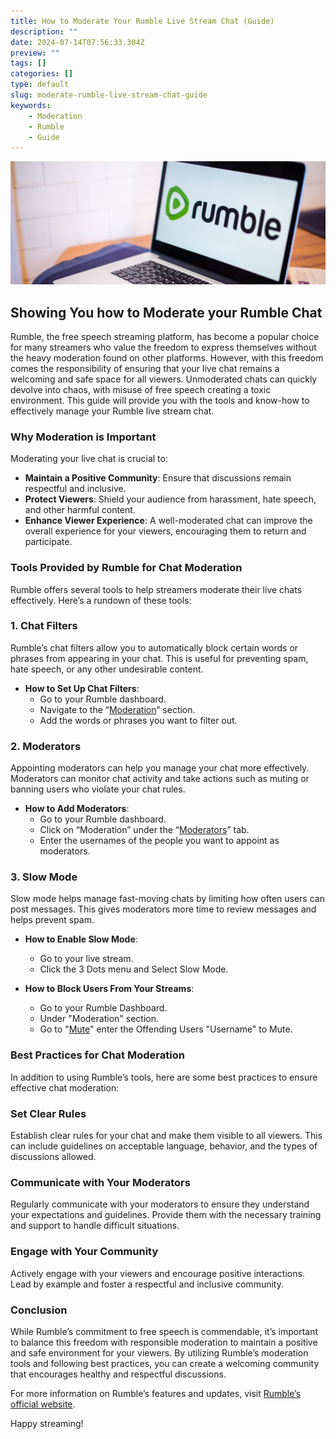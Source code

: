 ```yaml
---
title: How to Moderate Your Rumble Live Stream Chat (Guide)
description: ""
date: 2024-07-14T07:56:33.304Z
preview: ""
tags: []
categories: []
type: default
slug: moderate-rumble-live-stream-chat-guide
keywords:
    - Moderation
    - Rumble
    - Guide
---
```


![RumbleModeration](/images/Post-Thumbnails/Rumble%20Moderating%20Chat.png)

## Showing You how to Moderate your Rumble Chat

Rumble, the free speech streaming platform, has become a popular choice for many streamers who value the freedom to express themselves without the heavy moderation found on other platforms. However, with this freedom comes the responsibility of ensuring that your live chat remains a welcoming and safe space for all viewers. Unmoderated chats can quickly devolve into chaos, with misuse of free speech creating a toxic environment. This guide will provide you with the tools and know-how to effectively manage your Rumble live stream chat.

### Why Moderation is Important

Moderating your live chat is crucial to:
- **Maintain a Positive Community**: Ensure that discussions remain respectful and inclusive.
- **Protect Viewers**: Shield your audience from harassment, hate speech, and other harmful content.
- **Enhance Viewer Experience**: A well-moderated chat can improve the overall experience for your viewers, encouraging them to return and participate.

### Tools Provided by Rumble for Chat Moderation

Rumble offers several tools to help streamers moderate their live chats effectively. Here’s a rundown of these tools:

### 1. **Chat Filters**

Rumble’s chat filters allow you to automatically block certain words or phrases from appearing in your chat. This is useful for preventing spam, hate speech, or any other undesirable content.

- **How to Set Up Chat Filters**:
  - Go to your Rumble dashboard.
  - Navigate to the “[Moderation](https://rumble.com/account/moderation/flagged-phrases)” section.
  - Add the words or phrases you want to filter out.

### 2. **Moderators**

Appointing moderators can help you manage your chat more effectively. Moderators can monitor chat activity and take actions such as muting or banning users who violate your chat rules.

- **How to Add Moderators**:
  - Go to your Rumble dashboard.
  - Click on “Moderation” under the “[Moderators](https://rumble.com/account/moderation/moderators)” tab.
  - Enter the usernames of the people you want to appoint as moderators.

### 3. **Slow Mode**

Slow mode helps manage fast-moving chats by limiting how often users can post messages. This gives moderators more time to review messages and helps prevent spam.

- **How to Enable Slow Mode**:
  - Go to your live stream.
  - Click the 3 Dots menu and Select Slow Mode.

- **How to Block Users From Your Streams**:
  - Go to your Rumble Dashboard.
  - Under "Moderation" section.
  - Go to "[Mute](https://rumble.com/account/moderation/muting)" enter the Offending Users "Username" to Mute.

### Best Practices for Chat Moderation

In addition to using Rumble’s tools, here are some best practices to ensure effective chat moderation:

### Set Clear Rules

Establish clear rules for your chat and make them visible to all viewers. This can include guidelines on acceptable language, behavior, and the types of discussions allowed.

### Communicate with Your Moderators

Regularly communicate with your moderators to ensure they understand your expectations and guidelines. Provide them with the necessary training and support to handle difficult situations.

### Engage with Your Community

Actively engage with your viewers and encourage positive interactions. Lead by example and foster a respectful and inclusive community.

### Conclusion

While Rumble’s commitment to free speech is commendable, it’s important to balance this freedom with responsible moderation to maintain a positive and safe environment for your viewers. By utilizing Rumble’s moderation tools and following best practices, you can create a welcoming community that encourages healthy and respectful discussions.

For more information on Rumble’s features and updates, visit [Rumble’s official website](https://rumble.com/).

Happy streaming!